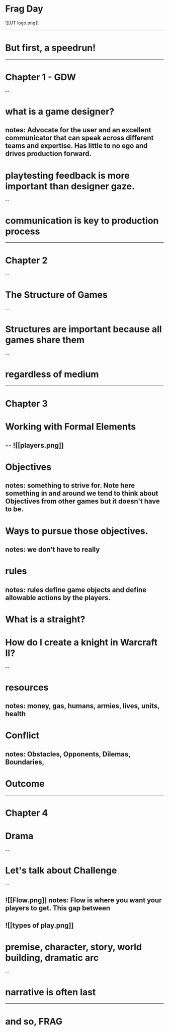 # Frag Day
![[UT logo.png]]

---
# But first, a speedrun!
---
# Chapter 1 - GDW
--
# what is a game designer?
notes: Advocate for the user and an excellent communicator that can speak across different teams and expertise. Has little to no ego and drives production forward. 
--
# playtesting feedback is more important than designer gaze.
--
# communication is key to production process 
---
# Chapter 2
--
# The Structure of Games
--
# Structures are important because all games share them
--
# regardless of medium
---
# Chapter 3
# Working with Formal Elements
--
![[players.png]]
--
# Objectives
notes: something to strive for. Note here something in and around we tend to think about Objectives from other games but it doesn't have to be.
--
# Ways to pursue those objectives.
notes: we don't have to really 
--
# rules
notes: rules define game objects and define allowable actions by the players. 
--
# What is a straight?
# How do I create a knight in Warcraft II?
--
# resources
notes: money, gas, humans, armies, lives, units, health 
--
# Conflict
notes: Obstacles, Opponents, Dilemas, Boundaries, 
--
# Outcome
---
# Chapter 4
# Drama
--
# Let's talk about Challenge
--

![[Flow.png]]
notes: Flow is where you want your players to get. This gap between 
--
![[types of play.png]]
--
# premise, character, story, world building, dramatic arc
--
# narrative is often last
---
# and so, FRAG